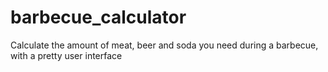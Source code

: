 # barbecue_calculator
Calculate the amount of meat, beer and soda you need during a barbecue, with a pretty user interface 
